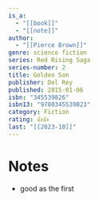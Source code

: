 ```yaml
---
is_a:
  - "[[book]]"
  - "[[note]]"
author:
  - "[[Pierce Brown]]"
genre: science fiction
series: Red Rising Saga
series-number: 2
title: Golden Son
publisher: Del Rey
published: 2015-01-06
isbn: "345539826"
isbn13: "9780345539823"
category: Fiction
rating: 👍👍
last: "[[2023-10]]"
---
```

# Notes
- good as the first
